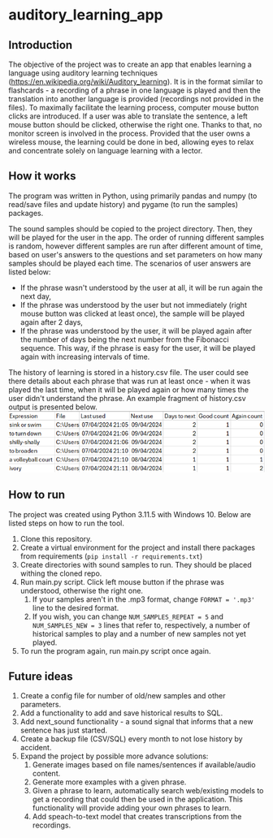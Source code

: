 # auditory_learning_app
 
## Introduction
The objective of the project was to create an app that enables learning a language using auditory learning techniques (https://en.wikipedia.org/wiki/Auditory_learning).
It is in the format similar to flashcards - a recording of a phrase in one language is played and then the translation
into another language is provided (recordings not provided in the files). To maximally facilitate the learning process,
computer mouse button clicks are introduced. If a user was able to translate the sentence, a left mouse button should be
clicked, otherwise the right one. Thanks to that, no monitor screen is involved in the process. Provided that the user
owns a wireless mouse, the learning could be done in bed, allowing eyes to relax and concentrate solely on language
learning with a lector.

## How it works
The program was written in Python, using primarily pandas and numpy (to read/save files and update history) and pygame
(to run the samples) packages.

The sound samples should be copied to the project directory. Then, they will be played for the user in the app. The order of running different samples is random,
however different samples are run after different amount of time, based on user's
answers to the questions and set parameters on how many samples should be played each time. The scenarios of user
answers are listed below:
* If the phrase wasn't understood by the user at all, it will be run again the next day,
* If the phrase was understood by the user but not immediately (right mouse button was clicked at least once), the sample
will be played again after 2 days,
* If the phrase was understood by the user, it will be played again after the number
of days being the next number from the Fibonacci sequence. This way, if the phrase is
easy for the user, it will be played again with increasing intervals of time.

The history of learning is stored in a history.csv file. The user could see there details about each phrase that was run
at least once - when it was played the last time, when it will be played again or how many times the user didn't understand the phrase. An example
fragment of history.csv output is presented below.
![images/history_example.png](images/history_example.png)

## How to run
The project was created using Python 3.11.5 with Windows 10. Below are listed steps on how to run the tool.

1. Clone this repository.
2. Create a virtual environment for the project and install there packages from requirements (`pip install -r requirements.txt`)
3. Create directories with sound samples to run. They should be placed withing the cloned repo.
4. Run main.py script. Click left mouse button if the phrase was understood, otherwise the right one.
   1. If your samples aren't in the .mp3 format, change `FORMAT = '.mp3'` line to the desired format.
   2. If you wish, you can change `NUM_SAMPLES_REPEAT = 5` and `NUM_SAMPLES_NEW = 3` lines that refer to, respectively,
a number of historical samples to play and a number of new samples not yet played.
5. To run the program again, run main.py script once again.

## Future ideas
1. Create a config file for number of old/new samples and other parameters.
2. Add a functionality to add and save historical results to SQL.
3. Add next_sound functionality - a sound signal that informs that a new sentence has just started.
4. Create a backup file (CSV/SQL) every month to not lose history by accident.
5. Expand the project by possible more advance solutions:
   1. Generate images based on file names/sentences if available/audio content.
   2. Generate more examples with a given phrase.
   3. Given a phrase to learn, automatically search web/existing models to get a recording that could then be used in the application. This
   functionality will provide adding your own phrases to learn.
   4. Add speach-to-text model that creates transcriptions from the recordings.
